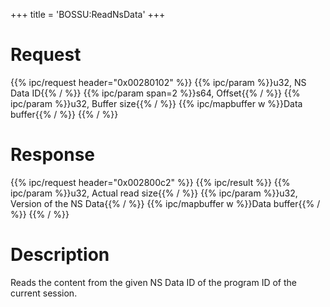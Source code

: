+++
title = 'BOSSU:ReadNsData'
+++

# Request

{{% ipc/request header="0x00280102" %}}
{{% ipc/param %}}u32, NS Data ID{{% / %}}
{{% ipc/param span=2 %}}s64, Offset{{% / %}}
{{% ipc/param %}}u32, Buffer size{{% / %}}
{{% ipc/mapbuffer w %}}Data buffer{{% / %}}
{{% / %}}

# Response

{{% ipc/request header="0x002800c2" %}}
{{% ipc/result %}}
{{% ipc/param %}}u32, Actual read size{{% / %}}
{{% ipc/param %}}u32, Version of the NS Data{{% / %}}
{{% ipc/mapbuffer w %}}Data buffer{{% / %}}
{{% / %}}

# Description

Reads the content from the given NS Data ID of the program ID of the current session.
